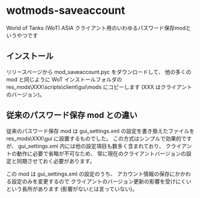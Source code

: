 # wotmods-saveaccount

World of Tanks (WoT) ASIA クライアント用のいわゆるパスワード保存modというやつです

## インストール

リリースページから mod_saveaccount.pyc をダウンロードして、
他の多くの mod と同じように WoT インストールフォルダの
res_mods\XXX\scripts\client\gui\mods にコピーします (XXX はクライアントのバージョン)。

## 従来のパスワード保存 mod との違い

従来のパスワード保存 mod は gui_settings.xml の設定を書き換えたファイルを res_mods\XXX\gui に設置するものでした。
この方式はシンプルで効果的ですが、
gui_settings.xml 内には他の設定項目も数多く含まれており、
クライアントの動作に必要で省略が不可なため、
常に現在のクライアントバージョンの設定と同期させておく必要があります。

この mod は gui_settings.xml の設定のうち、
アカウント情報の保存にかかわる設定のみを変更するので
クライアントのバージョン更新の影響を受けにくいという長所があります (影響がないとは言っていない)。
